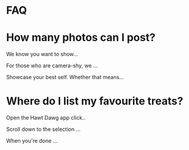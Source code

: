 # FAQ

# How many photos can I post?

We know you want to show...

For those who are camera-shy, we ...

Showcase your best self. Whether that means...

# Where do I list my favourite treats?

Open the Hawt Dawg app click..

Scroll down to the selection ...

When you're done ...
